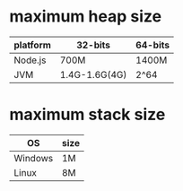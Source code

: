 # maximum heap size

| platform | 32-bits | 64-bits |
| ----------- | ----------- | ----------- |
| Node.js | 700M | 1400M |
| JVM | 1.4G-1.6G(4G) | 2^64 |


# maximum stack size
| OS | size |
| ----------- | ----------- |
| Windows | 1M |
| Linux | 8M |

